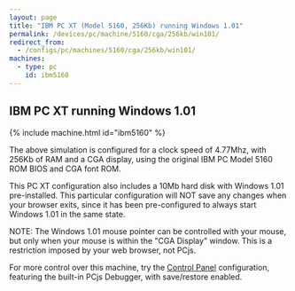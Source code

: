 ```yaml
---
layout: page
title: "IBM PC XT (Model 5160, 256Kb) running Windows 1.01"
permalink: /devices/pc/machine/5160/cga/256kb/win101/
redirect_from:
  - /configs/pc/machines/5160/cga/256kb/win101/
machines:
  - type: pc
    id: ibm5160
---
```


IBM PC XT running Windows 1.01
---

{% include machine.html id="ibm5160" %}

The above simulation is configured for a clock speed of 4.77Mhz, with 256Kb of RAM and a CGA display,
using the original IBM PC Model 5160 ROM BIOS and CGA font ROM.

This PC XT configuration also includes a 10Mb hard disk with Windows 1.01 pre-installed.
This particular configuration will NOT save any changes when your browser exits, since it has
been pre-configured to always start Windows 1.01 in the same state.

NOTE: The Windows 1.01 mouse pointer can be controlled with your mouse, but only when your mouse is
within the "CGA Display" window. This is a restriction imposed by your web browser, not PCjs.

For more control over this machine, try the [Control Panel](debugger/) configuration, featuring the
built-in PCjs Debugger, with save/restore enabled.
